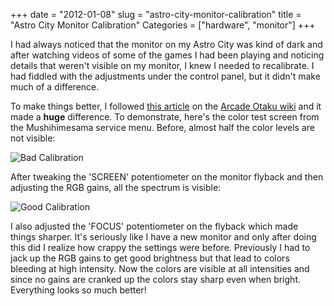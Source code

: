 +++
date = "2012-01-08"
slug = "astro-city-monitor-calibration"
title = "Astro City Monitor Calibration"
Categories = ["hardware", "monitor"]
+++

I had always noticed that the monitor on my Astro City was kind of dark and after watching videos of some of the games I had been playing and noticing details that weren't visible on my monitor, I knew I needed to recalibrate. I had fiddled with the adjustments under the control panel, but it didn't make much of a difference. 

To make things better, I followed [this article](http://wiki.arcadeotaku.com/w/How_to_Correctly_Set_Up_Monitor_Colours_and_Brightness) on the [Arcade Otaku wiki](http://wiki.arcadeotaku.com/w/How_to_Correctly_Set_Up_Monitor_Colours_and_Brightness) and it made a **huge** difference. To demonstrate, here's the color test screen from the Mushihimesama service menu. Before, almost half the color levels are not visible:

![Bad Calibration](/images/bad.jpg)

After tweaking the 'SCREEN' potentiometer on the monitor flyback and then adjusting the RGB gains, all the spectrum is visible:

![Good Calibration](/images/good.jpg)

I also adjusted the 'FOCUS' potentiometer on the flyback which made things sharper. It's seriously like I have a new monitor and only after doing this did I realize how crappy the settings were before. Previously I had to jack up the RGB gains to get good brightness but that lead to colors bleeding at high intensity. Now the colors are visible at all intensities and since no gains are cranked up the colors stay sharp even when bright. Everything looks so much better!

